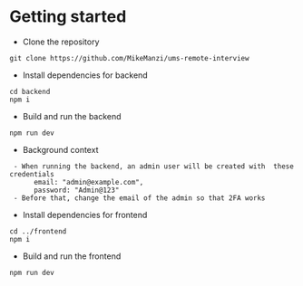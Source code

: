 # Getting started
- Clone the repository
```
git clone https://github.com/MikeManzi/ums-remote-interview
```
- Install dependencies for backend
```
cd backend
npm i
```
- Build and run the backend
```
npm run dev
```
- Background context
```
 - When running the backend, an admin user will be created with  these credentials
      email: "admin@example.com",
      password: "Admin@123"
 - Before that, change the email of the admin so that 2FA works
 ```
 

- Install dependencies for frontend
```
cd ../frontend
npm i
```
- Build and run the frontend
```
npm run dev
```
